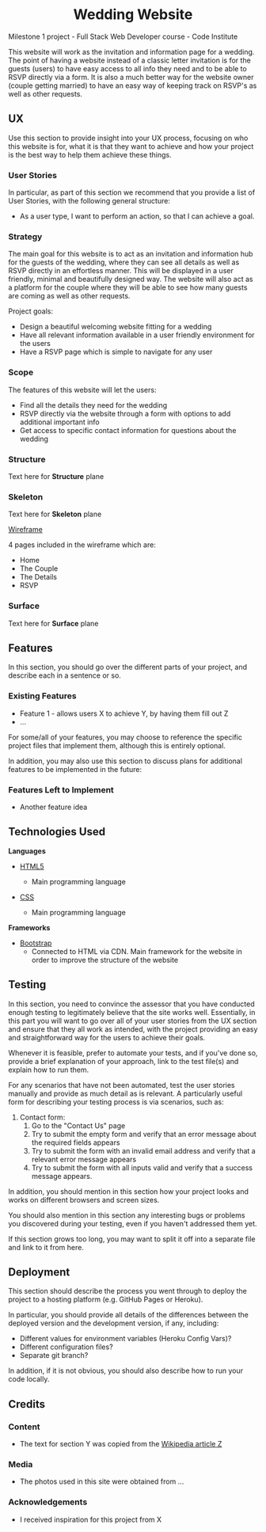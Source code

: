 <h1 align="center">Wedding Website</h1> 

Milestone 1 project - Full Stack Web Developer course - Code Institute 

This website will work as the invitation and information page for a wedding. The point of having a website instead of a classic letter invitation is for the guests (users) to have easy access to all info they need and to be able to RSVP directly via a form. It is also a much better way for the website owner (couple getting married) to have an easy way of keeping track on RSVP's as well as other requests.
 
## UX
 
Use this section to provide insight into your UX process, focusing on who this website is for, what it is that they want to achieve and how your project is the best way to help them achieve these things.

### User Stories

In particular, as part of this section we recommend that you provide a list of User Stories, with the following general structure:
- As a user type, I want to perform an action, so that I can achieve a goal.

### Strategy

The main goal for this website is to act as an invitation and information hub for the guests of the wedding, where they can see all details as well as RSVP directly in an effortless manner. This will be displayed in a user friendly, minimal and beautifully designed way. The website will also act as a platform for the couple where they will be able to see how many guests are coming as well as other requests.

Project goals: 

- Design a beautiful welcoming website fitting for a wedding
- Have all relevant information available in a user friendly environment for the users
- Have a RSVP page which is simple to navigate for any user

### Scope

The features of this website will let the users:

- Find all the details they need for the wedding
- RSVP directly via the website through a form with options to add additional important info 
- Get access to specific contact information for questions about the wedding


### Structure

Text here for **Structure** plane

### Skeleton

Text here for **Skeleton** plane

[Wireframe](https://github.com/rudberga/CI-MS1-wedding-website/blob/a019ce35133a506a45443ff541ea1d9b643e79aa/assets/docs/ms1-wireframe.pdf)

4 pages included in the wireframe which are:
- Home
- The Couple
- The Details
- RSVP

### Surface

Text here for **Surface** plane

## Features

In this section, you should go over the different parts of your project, and describe each in a sentence or so.
 
### Existing Features
- Feature 1 - allows users X to achieve Y, by having them fill out Z
- ...

For some/all of your features, you may choose to reference the specific project files that implement them, although this is entirely optional.

In addition, you may also use this section to discuss plans for additional features to be implemented in the future:

### Features Left to Implement
- Another feature idea

## Technologies Used

**Languages**

- [HTML5](https://en.wikipedia.org/wiki/HTML5)
    - Main programming language

- [CSS](https://en.wikipedia.org/wiki/CSS)
    - Main programming language

**Frameworks**

- [Bootstrap](https://getbootstrap.com/)
    - Connected to HTML via CDN. Main framework for the website in order to improve the structure of the website


## Testing

In this section, you need to convince the assessor that you have conducted enough testing to legitimately believe that the site works well. Essentially, in this part you will want to go over all of your user stories from the UX section and ensure that they all work as intended, with the project providing an easy and straightforward way for the users to achieve their goals.

Whenever it is feasible, prefer to automate your tests, and if you've done so, provide a brief explanation of your approach, link to the test file(s) and explain how to run them.

For any scenarios that have not been automated, test the user stories manually and provide as much detail as is relevant. A particularly useful form for describing your testing process is via scenarios, such as:

1. Contact form:
    1. Go to the "Contact Us" page
    2. Try to submit the empty form and verify that an error message about the required fields appears
    3. Try to submit the form with an invalid email address and verify that a relevant error message appears
    4. Try to submit the form with all inputs valid and verify that a success message appears.

In addition, you should mention in this section how your project looks and works on different browsers and screen sizes.

You should also mention in this section any interesting bugs or problems you discovered during your testing, even if you haven't addressed them yet.

If this section grows too long, you may want to split it off into a separate file and link to it from here.

## Deployment

This section should describe the process you went through to deploy the project to a hosting platform (e.g. GitHub Pages or Heroku).

In particular, you should provide all details of the differences between the deployed version and the development version, if any, including:
- Different values for environment variables (Heroku Config Vars)?
- Different configuration files?
- Separate git branch?

In addition, if it is not obvious, you should also describe how to run your code locally.


## Credits

### Content
- The text for section Y was copied from the [Wikipedia article Z](https://en.wikipedia.org/wiki/Z)

### Media
- The photos used in this site were obtained from ...

### Acknowledgements

- I received inspiration for this project from X
